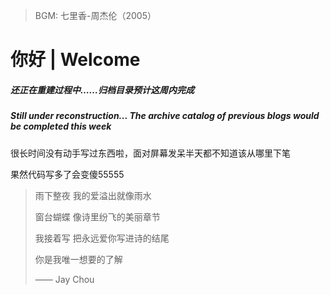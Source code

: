 > BGM: 七里香-周杰伦（2005）

# 你好 | Welcome

##### 还正在重建过程中……归档目录预计这周内完成

##### Still under reconstruction... The archive catalog of previous blogs would be completed this week

很长时间没有动手写过东西啦，面对屏幕发呆半天都不知道该从哪里下笔

果然代码写多了会变傻55555


> 雨下整夜 我的爱溢出就像雨水
>
> 窗台蝴蝶 像诗里纷飞的美丽章节
>
> 我接着写 把永远爱你写进诗的结尾
>
> 你是我唯一想要的了解
>
> —— Jay Chou
